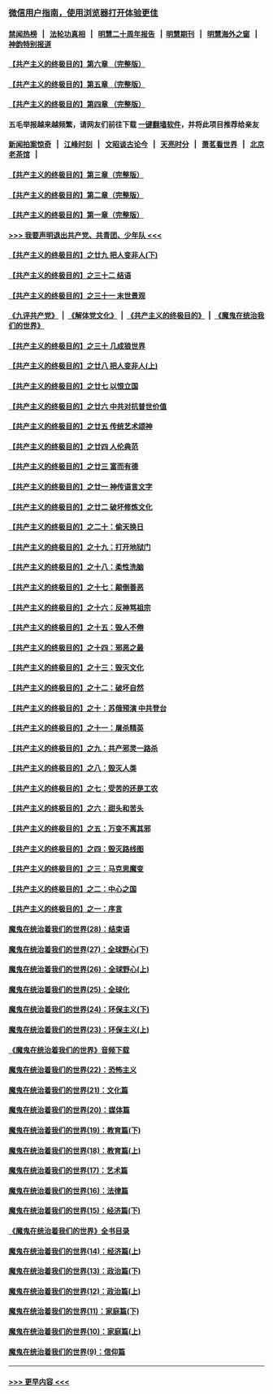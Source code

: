 ### [微信用户指南，使用浏览器打开体验更佳](https://github.com/gfw-breaker/banned-news1/blob/master/indexes/wechat-guide.md?t=0)
#### [禁闻热榜](热点新闻.md?t=0)  &nbsp;&nbsp;|&nbsp;&nbsp; [法轮功真相](https://github.com/gfw-breaker/truth/blob/master/README.md?t=0) &nbsp;&nbsp;|&nbsp;&nbsp; [明慧二十周年报告](https://github.com/gfw-breaker/mh-reports/blob/master/README.md?t=0) &nbsp;&nbsp;|&nbsp;&nbsp;[明慧期刊](https://github.com/gfw-breaker/mh-qikan) &nbsp;&nbsp;|&nbsp;&nbsp; [明慧海外之窗](https://github.com/gfw-breaker/mh-news/blob/master/README.md?t=0) &nbsp;&nbsp;|&nbsp;&nbsp; [神韵特别报道](https://github.com/gfw-breaker/mh-news/blob/master/shenyun.md?t=0)
#### [【共产主义的终极目的】第六章 （完整版）](../pages/nsc422/n11428913.md?t=02152333) 
#### [【共产主义的终极目的】第五章 （完整版）](../pages/nsc422/n11428912.md?t=02152333) 
#### [【共产主义的终极目的】第四章 （完整版）](../pages/nsc422/n11428907.md?t=02152333) 
#### 五毛举报越来越频繁，请网友们前往下载 [一键翻墙软件](https://github.com/gfw-breaker/ssr-accounts)，并将此项目推荐给亲友
#### [新闻拍案惊奇](https://github.com/gfw-breaker/banned-news1/blob/master/pages/link4.md) &nbsp;&nbsp;|&nbsp;&nbsp; [江峰时刻](https://github.com/gfw-breaker/banned-news1/blob/master/pages/link4.md) &nbsp;&nbsp;|&nbsp;&nbsp; [文昭谈古论今](https://github.com/gfw-breaker/banned-news1/blob/master/pages/link4.md) &nbsp;&nbsp;|&nbsp;&nbsp; [天亮时分](https://github.com/gfw-breaker/banned-news1/blob/master/pages/link4.md) &nbsp;&nbsp;|&nbsp;&nbsp; [萧茗看世界](https://github.com/gfw-breaker/banned-news1/blob/master/pages/link4.md) &nbsp;&nbsp;|&nbsp;&nbsp; [北京老茶馆](https://github.com/gfw-breaker/banned-news1/blob/master/pages/link4.md) &nbsp;&nbsp;|&nbsp;&nbsp; 
#### [【共产主义的终极目的】第三章（完整版）](../pages/nsc422/n11428848.md?t=02152333) 
#### [【共产主义的终极目的】第二章（完整版）](../pages/nsc422/n11428831.md?t=02152333) 
#### [【共产主义的终极目的】第一章（完整版）](../pages/nsc422/n11417651.md?t=02152333) 
#### [>>> 我要声明退出共产党、共青团、少年队 <<<](https://github.com/begood0513/goodnews/blob/master/quit/letter.md) 
#### [【共产主义的终极目的】之廿九 把人变非人(下)](../pages/nsc422/n11344140.md?t=02152333) 
#### [【共产主义的终极目的】之三十二 结语](../pages/nsc422/n11360535.md?t=02152333) 
#### [【共产主义的终极目的】之三十一 末世景观](../pages/nsc422/n11351129.md?t=02152333) 
#### [《九评共产党》](https://github.com/begood0513/9ping.md/blob/master/README.md) &nbsp;|&nbsp; [《解体党文化》](../../../../jtdwh.md/blob/master/README.md)  &nbsp;|&nbsp; [《共产主义的终极目的》](../../../../gczydzjmd.md/blob/master/README.md) &nbsp;|&nbsp; [《魔鬼在统治我们的世界》](../../../../mgztzwmdsj.md/blob/master/README.md) 
#### [【共产主义的终极目的】之三十 几成狼世界](../pages/nsc422/n11348280.md?t=02152333) 
#### [【共产主义的终极目的】之廿八 把人变非人(上)](../pages/nsc422/n11340492.md?t=02152333) 
#### [【共产主义的终极目的】之廿七 以恨立国](../pages/nsc422/n11336944.md?t=02152333) 
#### [【共产主义的终极目的】之廿六 中共对抗普世价值](../pages/nsc422/n11324785.md?t=02152333) 
#### [【共产主义的终极目的】之廿五 传统艺术颂神](../pages/nsc422/n11296396.md?t=02152333) 
#### [【共产主义的终极目的】之廿四 人伦典范](../pages/nsc422/n11296397.md?t=02152333) 
#### [【共产主义的终极目的】之廿三 富而有德](../pages/nsc422/n11283598.md?t=02152333) 
#### [【共产主义的终极目的】之廿一 神传语言文字](../pages/nsc422/n11263265.md?t=02152333) 
#### [【共产主义的终极目的】之廿二 破坏修炼文化](../pages/nsc422/n11245728.md?t=02152333) 
#### [【共产主义的终极目的】之二十：偷天换日](../pages/nsc422/n11238846.md?t=02152333) 
#### [【共产主义的终极目的】之十九：打开地狱门](../pages/nsc422/n11206376.md?t=02152333) 
#### [【共产主义的终极目的】之十八：柔性洗脑](../pages/nsc422/n11199994.md?t=02152333) 
#### [【共产主义的终极目的】之十七：颠倒善恶](../pages/nsc422/n11179782.md?t=02152333) 
#### [【共产主义的终极目的】之十六：反神骂祖宗](../pages/nsc422/n11166798.md?t=02152333) 
#### [【共产主义的终极目的】之十五：毁人不倦](../pages/nsc422/n11166792.md?t=02152333) 
#### [【共产主义的终极目的】之十四：邪恶之最](../pages/nsc422/n11150249.md?t=02152333) 
#### [【共产主义的终极目的】之十三：毁灭文化](../pages/nsc422/n11135227.md?t=02152333) 
#### [【共产主义的终极目的】之十二：破坏自然](../pages/nsc422/n11135214.md?t=02152333) 
#### [【共产主义的终极目的】之十：苏俄预演 中共登台](../pages/nsc422/n11118424.md?t=02152333) 
#### [【共产主义的终极目的】之十一：屠杀精英](../pages/nsc422/n11118442.md?t=02152333) 
#### [【共产主义的终极目的】之九：共产邪灵一路杀](../pages/nsc422/n11114139.md?t=02152333) 
#### [【共产主义的终极目的】之八：毁灭人类](../pages/nsc422/n11108503.md?t=02152333) 
#### [【共产主义的终极目的】之七：受苦的还是工农](../pages/nsc422/n11101809.md?t=02152333) 
#### [【共产主义的终极目的】之六：甜头和苦头](../pages/nsc422/n11096971.md?t=02152333) 
#### [【共产主义的终极目的】之五：万变不离其邪](../pages/nsc422/n11091285.md?t=02152333) 
#### [【共产主义的终极目的】之四：毁灭路线图](../pages/nsc422/n11086284.md?t=02152333) 
#### [【共产主义的终极目的】之三：马克思魔变](../pages/nsc422/n11061941.md?t=02152333) 
#### [【共产主义的终极目的】之二：中心之国](../pages/nsc422/n11047728.md?t=02152333) 
#### [【共产主义的终极目的】之一：序言](../pages/nsc422/n11086077.md?t=02152333) 
#### [魔鬼在统治着我们的世界(28)：结束语](../pages/nsc422/n10936246.md?t=02152333) 
#### [魔鬼在统治着我们的世界(27)：全球野心(下)](../pages/nsc422/n10928319.md?t=02152333) 
#### [魔鬼在统治着我们的世界(26)：全球野心(上)](../pages/nsc422/n10900318.md?t=02152333) 
#### [魔鬼在统治着我们的世界(25)：全球化](../pages/nsc422/n10788205.md?t=02152333) 
#### [魔鬼在统治着我们的世界(24)：环保主义(下)](../pages/nsc422/n10695307.md?t=02152333) 
#### [魔鬼在统治着我们的世界(23)：环保主义(上)](../pages/nsc422/n10688613.md?t=02152333) 
#### [《魔鬼在统治着我们的世界》音频下载](../pages/nsc422/n10635553.md?t=02152333) 
#### [魔鬼在统治着我们的世界(22)：恐怖主义](../pages/nsc422/n10614727.md?t=02152333) 
#### [魔鬼在统治着我们的世界(21)：文化篇](../pages/nsc422/n10597706.md?t=02152333) 
#### [魔鬼在统治着我们的世界(20)：媒体篇](../pages/nsc422/n10586579.md?t=02152333) 
#### [魔鬼在统治着我们的世界(19)：教育篇(下)](../pages/nsc422/n10564808.md?t=02152333) 
#### [魔鬼在统治着我们的世界(18)：教育篇(上)](../pages/nsc422/n10526970.md?t=02152333) 
#### [魔鬼在统治着我们的世界(17)：艺术篇](../pages/nsc422/n10499093.md?t=02152333) 
#### [魔鬼在统治着我们的世界(16)：法律篇](../pages/nsc422/n10485969.md?t=02152333) 
#### [魔鬼在统治着我们的世界(15)：经济篇(下)](../pages/nsc422/n10469975.md?t=02152333) 
#### [《魔鬼在统治着我们的世界》全书目录](../pages/nsc422/n10464261.md?t=02152333) 
#### [魔鬼在统治着我们的世界(14)：经济篇(上)](../pages/nsc422/n10457370.md?t=02152333) 
#### [魔鬼在统治着我们的世界(13)：政治篇(下)](../pages/nsc422/n10448270.md?t=02152333) 
#### [魔鬼在统治着我们的世界(12)：政治篇(上)](../pages/nsc422/n10444576.md?t=02152333) 
#### [魔鬼在统治着我们的世界(11)：家庭篇(下)](../pages/nsc422/n10440961.md?t=02152333) 
#### [魔鬼在统治着我们的世界(10)：家庭篇(上)](../pages/nsc422/n10435448.md?t=02152333) 
#### [魔鬼在统治着我们的世界(9)：信仰篇](../pages/nsc422/n10432159.md?t=02152333) 

----
#### [ >>> 更早内容 <<< ](../indexes/nsc422-earlier.md)
